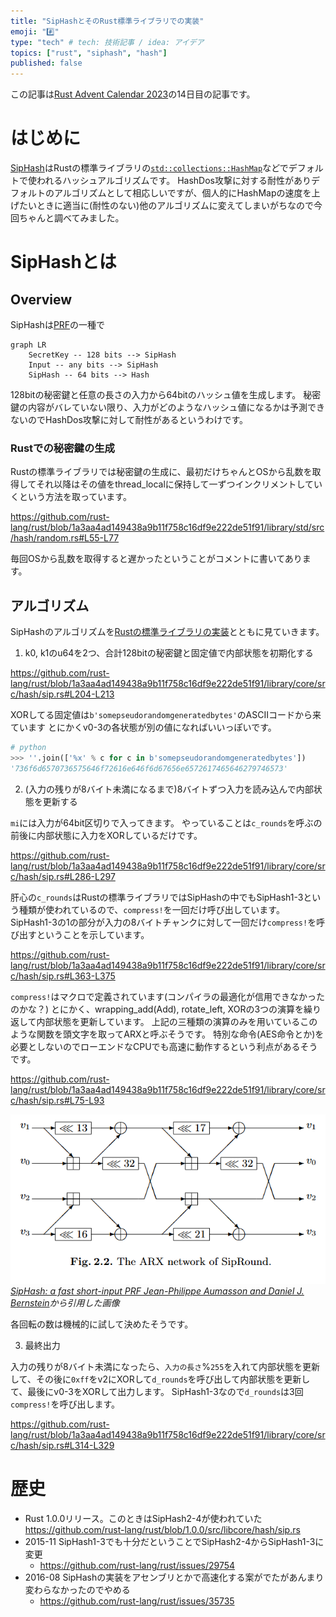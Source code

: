 ```yaml
---
title: "SipHashとそのRust標準ライブラリでの実装"
emoji: "#️⃣"
type: "tech" # tech: 技術記事 / idea: アイデア
topics: ["rust", "siphash", "hash"]
published: false
---
```


この記事は[Rust Advent Calendar 2023](https://qiita.com/advent-calendar/2023/rust)の14日目の記事です。

# はじめに

[SipHash](https://web.archive.org/web/20180829083106/http://131002.net/siphash/)はRustの標準ライブラリの[`std::collections::HashMap`](https://doc.rust-lang.org/std/collections/struct.HashMap.html)などでデフォルトで使われるハッシュアルゴリズムです。
HashDos攻撃に対する耐性がありデフォルトのアルゴリズムとして相応しいですが、個人的にHashMapの速度を上げたいときに適当に(耐性のない)他のアルゴリズムに変えてしまいがちなので今回ちゃんと調べてみました。

# SipHashとは

## Overview

SipHashは[PRF](https://en.wikipedia.org/wiki/Pseudorandom_function_family)の一種で

```mermaid
graph LR
    SecretKey -- 128 bits --> SipHash
    Input -- any bits --> SipHash
    SipHash -- 64 bits --> Hash
```

128bitの秘密鍵と任意の長さの入力から64bitのハッシュ値を生成します。
秘密鍵の内容がバレていない限り、入力がどのようなハッシュ値になるかは予測できないのでHashDos攻撃に対して耐性があるというわけです。

### Rustでの秘密鍵の生成

Rustの標準ライブラリでは秘密鍵の生成に、最初だけちゃんとOSから乱数を取得してそれ以降はその値をthread_localに保持して一ずつインクリメントしていくという方法を取っています。

https://github.com/rust-lang/rust/blob/1a3aa4ad149438a9b11f758c16df9e222de51f91/library/std/src/hash/random.rs#L55-L77

毎回OSから乱数を取得すると遅かったということがコメントに書いてあります。

## アルゴリズム

SipHashのアルゴリズムを[Rustの標準ライブラリの実装](https://github.com/rust-lang/rust/blob/1a3aa4ad149438a9b11f758c16df9e222de51f91/library/core/src/hash/sip.rs)とともに見ていきます。

1. k0, k1のu64を2つ、合計128bitの秘密鍵と固定値で内部状態を初期化する

https://github.com/rust-lang/rust/blob/1a3aa4ad149438a9b11f758c16df9e222de51f91/library/core/src/hash/sip.rs#L204-L213

XORしてる固定値は`b'somepseudorandomgeneratedbytes'`のASCIIコードから来ています
とにかくv0-3の各状態が別の値になればいいっぽいです。

```python
# python
>>> ''.join(['%x' % c for c in b'somepseudorandomgeneratedbytes'])
'736f6d6570736575646f72616e646f6d67656e6572617465646279746573'
```

2. (入力の残りが8バイト未満になるまで)8バイトずつ入力を読み込んで内部状態を更新する

`mi`には入力が64bit区切りで入ってきます。
やっていることは`c_rounds`を呼ぶの前後に内部状態に入力をXORしているだけです。

https://github.com/rust-lang/rust/blob/1a3aa4ad149438a9b11f758c16df9e222de51f91/library/core/src/hash/sip.rs#L286-L297

肝心の`c_rounds`はRustの標準ライブラリではSipHashの中でもSipHash1-3という種類が使われているので、`compress!`を一回だけ呼び出しています。
SipHash1-3の1の部分が入力の8バイトチャンクに対して一回だけ`compress!`を呼び出すということを示しています。

https://github.com/rust-lang/rust/blob/1a3aa4ad149438a9b11f758c16df9e222de51f91/library/core/src/hash/sip.rs#L363-L375

`compress!`はマクロで定義されています(コンパイラの最適化が信用できなかったのかな？)
とにかく、wrapping_add(Add), rotate_left, XORの3つの演算を繰り返して内部状態を更新しています。
上記の三種類の演算のみを用いているこのような関数を頭文字を取ってARXと呼ぶそうです。
特別な命令(AES命令とか)を必要としないのでローエンドなCPUでも高速に動作するという利点があるそうです。

https://github.com/rust-lang/rust/blob/1a3aa4ad149438a9b11f758c16df9e222de51f91/library/core/src/hash/sip.rs#L75-L93

![ARX Network](/images/arx.png)
*[SipHash: a fast short-input PRF Jean-Philippe Aumasson and Daniel J. Bernstein](https://web.archive.org/web/20180829083109/http://131002.net/siphash/siphash.pdf)から引用した画像*

各回転の数は機械的に試して決めたそうです。

3. 最終出力

入力の残りが8バイト未満になったら、`入力の長さ`%`255`を入れて内部状態を更新して、その後に`0xff`をv2にXORして`d_rounds`を呼び出して内部状態を更新して、最後にv0-3をXORして出力します。
SipHash1-3なので`d_rounds`は3回`compress!`を呼び出します。

https://github.com/rust-lang/rust/blob/1a3aa4ad149438a9b11f758c16df9e222de51f91/library/core/src/hash/sip.rs#L314-L329

# 歴史

- Rust 1.0.0リリース。このときはSipHash2-4が使われていた https://github.com/rust-lang/rust/blob/1.0.0/src/libcore/hash/sip.rs
- 2015-11 SipHash1-3でも十分だということでSipHash2-4からSipHash1-3に変更
    - https://github.com/rust-lang/rust/issues/29754
- 2016-08 SipHashの実装をアセンブリとかで高速化する案がでたがあんまり変わらなかったのでやめる
    - https://github.com/rust-lang/rust/issues/35735